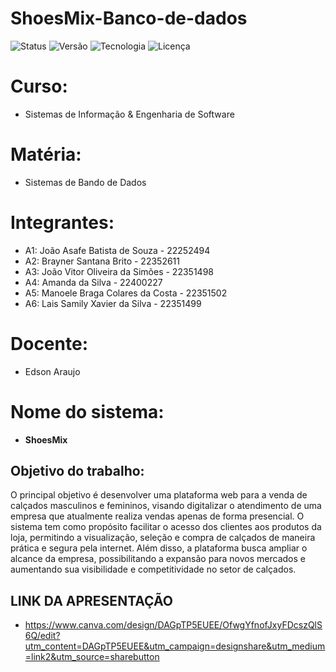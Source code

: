 # ShoesMix-Banco-de-dados

![Status](https://img.shields.io/badge/status-em%20andamento-green)
![Versão](https://img.shields.io/badge/versão-1.0-blue)
![Tecnologia](https://img.shields.io/badge/backend-Node.js-lightgrey)
![Licença](https://img.shields.io/badge/licença-MIT-brightgreen)
# Curso:
* Sistemas de Informação & Engenharia de Software

# Matéria: 
 * Sistemas de Bando de Dados
   
# Integrantes:
* A1: João Asafe Batista de Souza - 22252494
* A2: Brayner Santana Brito - 22352611
* A3: João Vitor Oliveira da Simões - 22351498
* A4: Amanda da Silva - 22400227
* A5: Manoele Braga Colares da Costa - 22351502
* A6: Lais Samily Xavier da Silva - 22351499

# Docente:
* Edson Araujo
# Nome do sistema:  
* **ShoesMix**

## Objetivo do trabalho:
O principal objetivo é desenvolver uma plataforma web para a venda de calçados masculinos e femininos, visando digitalizar o atendimento de uma empresa que atualmente realiza vendas apenas de forma presencial. O sistema tem como propósito facilitar o acesso dos clientes aos produtos da loja, permitindo a visualização, seleção e compra de calçados de maneira prática e segura pela internet. Além disso, a plataforma busca ampliar o alcance da empresa, possibilitando a expansão para novos mercados e aumentando sua visibilidade e competitividade no setor de calçados.

## LINK DA APRESENTAÇÃO

* https://www.canva.com/design/DAGpTP5EUEE/OfwgYfnofJxyFDcszQlS6Q/edit?utm_content=DAGpTP5EUEE&utm_campaign=designshare&utm_medium=link2&utm_source=sharebutton
